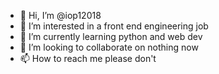 - 👋 Hi, I’m @iop12018
- 👀 I’m interested in a front end engineering job
- 🌱 I’m currently learning python and web dev
- 💞️ I’m looking to collaborate on nothing now
- 📫 How to reach me please don't

<!---
iop12018/iop12018 is a ✨ special ✨ repository because its `README.md` (this file) appears on your GitHub profile.
You can click the Preview link to take a look at your changes.
--->
